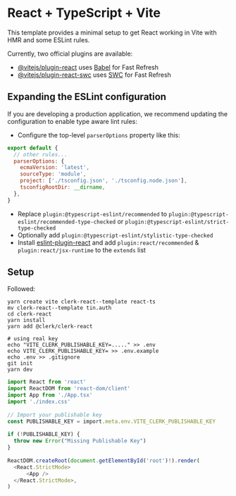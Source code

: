 # React + TypeScript + Vite

This template provides a minimal setup to get React working in Vite with HMR and some ESLint rules.

Currently, two official plugins are available:

- [@vitejs/plugin-react](https://github.com/vitejs/vite-plugin-react/blob/main/packages/plugin-react/README.md) uses [Babel](https://babeljs.io/) for Fast Refresh
- [@vitejs/plugin-react-swc](https://github.com/vitejs/vite-plugin-react-swc) uses [SWC](https://swc.rs/) for Fast Refresh

## Expanding the ESLint configuration

If you are developing a production application, we recommend updating the configuration to enable type aware lint rules:

- Configure the top-level `parserOptions` property like this:

```js
export default {
  // other rules...
  parserOptions: {
    ecmaVersion: 'latest',
    sourceType: 'module',
    project: ['./tsconfig.json', './tsconfig.node.json'],
    tsconfigRootDir: __dirname,
  },
}
```

- Replace `plugin:@typescript-eslint/recommended` to `plugin:@typescript-eslint/recommended-type-checked` or `plugin:@typescript-eslint/strict-type-checked`
- Optionally add `plugin:@typescript-eslint/stylistic-type-checked`
- Install [eslint-plugin-react](https://github.com/jsx-eslint/eslint-plugin-react) and add `plugin:react/recommended` & `plugin:react/jsx-runtime` to the `extends` list

## Setup

Followed:

```
yarn create vite clerk-react--template react-ts
mv clerk-react--template tin.auth
cd clerk-react
yarn install
yarn add @clerk/clerk-react

# using real key
echo "VITE_CLERK_PUBLISHABLE_KEY=....." >> .env
echo VITE_CLERK_PUBLISHABLE_KEY= >> .env.example
echo .env >> .gitignore
git init
yarn dev

```

```typescript
import React from 'react'
import ReactDOM from 'react-dom/client'
import App from './App.tsx'
import './index.css'
 
// Import your publishable key
const PUBLISHABLE_KEY = import.meta.env.VITE_CLERK_PUBLISHABLE_KEY
 
if (!PUBLISHABLE_KEY) {
  throw new Error("Missing Publishable Key")
}
 
ReactDOM.createRoot(document.getElementById('root')!).render(
  <React.StrictMode>
      <App />
  </React.StrictMode>,
)
```